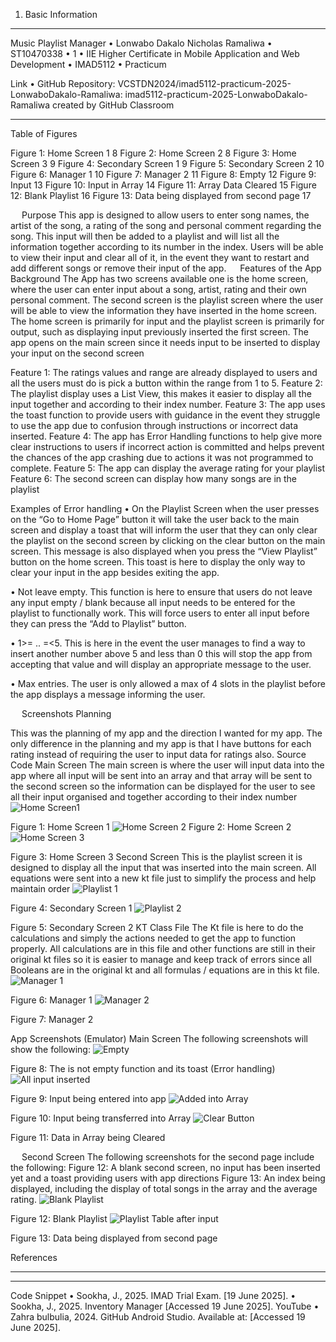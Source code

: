 1. Basic Information
________________________________________
Music Playlist Manager
•	Lonwabo Dakalo Nicholas Ramaliwa
•	ST10470338
•	1
•	IIE Higher Certificate in Mobile Application and Web Development
•	IMAD5112
•	Practicum

Link
•	GitHub Repository: VCSTDN2024/imad5112-practicum-2025-LonwaboDakalo-Ramaliwa: imad5112-practicum-2025-LonwaboDakalo-Ramaliwa created by GitHub Classroom 
________________________________________

Table of Figures

Figure 1: Home Screen 1	8
Figure 2: Home Screen 2	8
Figure 3: Home Screen 3	9
Figure 4: Secondary Screen 1	9
Figure 5: Secondary Screen 2	10
Figure 6: Manager 1	10
Figure 7: Manager 2	11
Figure 8: Empty	12
Figure 9: Input	13
Figure 10: Input in Array	14
Figure 11: Array Data Cleared	15
Figure 12: Blank Playlist	16
Figure 13: Data being displayed from second page	17

 
Purpose
This app is designed to allow users to enter song names, the artist of the song, a rating of the song and personal comment regarding the song. This input will then be added to a playlist and will list all the information together according to its number in the index.
Users will be able to view their input and clear all of it, in the event they want to restart and add different songs or remove their input of the app.
 
Features of the App
Background
The App has two screens available one is the home screen, where the user can enter input about a song, artist, rating and their own personal comment. The second screen is the playlist screen where the user will be able to view the information they have inserted in the home screen. The home screen is primarily for input and the playlist screen is primarily for output, such as displaying input previously inserted the first screen.
The app opens on the main screen since it needs input to be inserted to display your input on the second screen 

Feature 1: The ratings values and range are already displayed to users and all the users must do is pick a button within the range from 1 to 5.
Feature 2: The playlist display uses a List View, this makes it easier to display all the input together and according to their index number.
Feature 3: The app uses the toast function to provide users with guidance in the event they struggle to use the app due to confusion through instructions or incorrect data inserted.
Feature 4: The app has Error Handling functions to help give more clear instructions to users if incorrect action is committed and helps prevent the chances of the app crashing due to actions it was not programmed to complete.
Feature 5: The app can display the average rating for your playlist 
Feature 6: The second screen can display how many songs are in the playlist
 

Examples of Error handling
•	On the Playlist Screen when the user presses on the “Go to Home Page” button it will take the user back to the main screen and display a toast that will inform the user that they can only clear the playlist on the second screen by clicking on the clear button on the main screen. This message is also displayed when you press the “View Playlist” button on the home screen. This toast is here to display the only way to clear your input in the app besides exiting the app.

•	Not leave empty. This function is here to ensure that users do not leave any input empty / blank because all input needs to be entered for the playlist to functionally work. This will force users to enter all input before they can press the “Add to Playlist” button.

•	1>= .. =<5. This is here in the event the user manages to find a way to insert another number above 5 and less than 0 this will stop the app from accepting that value and will display an appropriate message to the user.

•	Max entries. The user is only allowed a max of 4 slots in the playlist before the app displays a message informing the user. 

 
Screenshots
Planning
 
This was the planning of my app and the direction I wanted for my app. The only difference in the planning and my app is that I have buttons for each rating instead of requiring the user to input data for ratings also.
Source Code
Main Screen
The main screen is where the user will input data into the app where all input will be sent into an array and that array will be sent to the second screen so the information can be displayed for the user to see all their input organised and together according to their index number
 ![Home Screen1](https://github.com/user-attachments/assets/63fd4206-4750-4be3-bb3f-8077e4c836ba)

Figure 1: Home Screen 1
 ![Home Screen 2](https://github.com/user-attachments/assets/8be6d65d-16f4-4ce3-be10-8f9fa46b9308)
Figure 2: Home Screen 2
 ![Home Screen 3](https://github.com/user-attachments/assets/5aa0cc69-1a6e-4850-a502-71380e159396)

Figure 3: Home Screen 3
Second Screen
This is the playlist screen it is designed to display all the input that was inserted into the main screen. All equations were sent into a new kt file just to simplify the process and help maintain order
 ![Playlist 1](https://github.com/user-attachments/assets/31728341-d174-4cb1-8155-3db7ffa48a03)

Figure 4: Secondary Screen 1
 ![Playlist 2](https://github.com/user-attachments/assets/c69b6ddf-af55-4313-a2ae-0c466e2c6d9a)

Figure 5: Secondary Screen 2
KT Class File
The Kt file is here to do the calculations and simply the actions needed to get the app to function properly. All calculations are in this file and other functions are still in their original kt files so it is easier to manage and keep track of errors since all  Booleans are in the original kt and all formulas / equations are in this kt file.
 ![Manager 1](https://github.com/user-attachments/assets/141331c8-c62a-42f5-906b-aa75d0c90b90)

Figure 6: Manager 1
 ![Manager 2](https://github.com/user-attachments/assets/1ea12747-2d00-4929-bbe5-700cf4bfa356)

Figure 7: Manager 2

App Screenshots (Emulator)
Main Screen 
The following screenshots will show the following:
![Empty](https://github.com/user-attachments/assets/0a3a5777-2ae4-438a-915e-fa98ebd9a23e)

Figure 8: The is not empty function and its toast (Error handling)
![All input inserted](https://github.com/user-attachments/assets/eb3964ff-38a6-4e86-ae47-f7bca28c13b8)

Figure 9: Input being entered into app
![Added into Array](https://github.com/user-attachments/assets/47702fbd-befd-46ef-bc29-814c6adc621c)

Figure 10: Input being transferred into Array
![Clear Button](https://github.com/user-attachments/assets/3e21a335-7d47-4ff4-b048-fa9f73284a96)

Figure 11: Data in Array being Cleared

 
Second Screen
The following screenshots for the second page include the following:
Figure 12: A blank second screen, no input has been inserted yet and a toast providing users with app directions
Figure 13: An index being displayed, including the display of total songs in the array and the average rating.
 ![Blank Playlist](https://github.com/user-attachments/assets/ee57070e-8e0e-4aef-9e7f-996eb0531cb3)

Figure 12: Blank Playlist
 ![Playlist Table after input](https://github.com/user-attachments/assets/6ca2c7e9-e554-47fe-9173-4eba95249147)

Figure 13: Data being displayed from second page
 

References
________________________________________
________________________________________
Code Snippet
•	Sookha, J., 2025. IMAD Trial Exam. [19 June 2025].
•	Sookha, J., 2025. Inventory Manager [Accessed 19 June 2025].
YouTube
•	Zahra bulbulia, 2024. GitHub Android Studio. Available at: [Accessed 19 June 2025].
